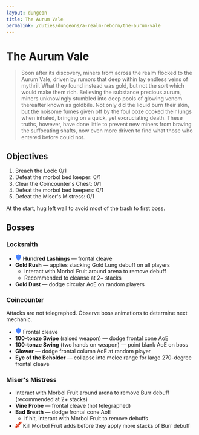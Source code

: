 ```yaml
---
layout: dungeon
title: The Aurum Vale
permalink: /duties/dungeons/a-realm-reborn/the-aurum-vale
---
```


# The Aurum Vale

> Soon after its discovery, miners from across the realm flocked to the Aurum Vale, driven by rumors that deep within lay endless veins of mythril. What they found instead was gold, but not the sort which would make them rich. Believing the substance precious aurum, miners unknowingly stumbled into deep pools of glowing venom thereafter known as goldbile. Not only did the liquid burn their skin, but the noisome fumes given off by the foul ooze cooked their lungs when inhaled, bringing on a quick, yet excruciating death. These truths, however, have done little to prevent new miners from braving the suffocating shafts, now even more driven to find what those who entered before could not.

## Objectives

1. Breach the Lock: 0/1
2. Defeat the morbol bed keeper: 0/1
3. Clear the Coincounter's Chest: 0/1
4. Defeat the morbol bed keepers: 0/1
5. Defeat the Miser's Mistress: 0/1

At the start, hug left wall to avoid most of the trash to first boss.

## Bosses

### Locksmith

- ![](/assets/icons/role-tank.png) **Hundred Lashings** — frontal cleave
- **Gold Rush** — applies stacking Gold Lung debuff on all players
  - Interact with Morbol Fruit around arena to remove debuff
  - Recommended to cleanse at 2+ stacks
- **Gold Dust** — dodge circular AoE on random players

### Coincounter

Attacks are not telegraphed. Observe boss animations to determine next mechanic.

- ![](/assets/icons/role-tank.png) Frontal cleave
- **100-tonze Swipe** (raised weapon) — dodge frontal cone AoE
- **100-tonze Swing** (two hands on weapon) — point blank AoE on boss
- **Glower** — dodge frontal column AoE at random player
- **Eye of the Beholder** — collapse into melee range for large 270-degree frontal cleave

### Miser's Mistress

- Interact with Morbol Fruit around arena to remove Burr debuff (recommended at 2+ stacks)
- **Vine Probe** — frontal cleave (not telegraphed)
- **Bad Breath** — dodge frontal cone AoE
  - If hit, interact with Morbol Fruit to remove debuffs
- ![](/assets/icons/role-dps.png) Kill Morbol Fruit adds before they apply more stacks of Burr debuff

